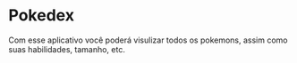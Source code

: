# Pokedex
Com esse aplicativo você poderá visulizar todos os pokemons, assim como suas habilidades, tamanho, etc.
